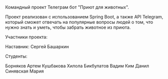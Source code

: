 Командный проект Телеграм бот "Приют для животных".

Проект реализован с использованием Spring Boot, а также API Telegram, который сможет отвечать на популярные вопросы людей о том, что нужно знать и уметь, чтобы забрать животное из приюта.

Участники проекта:

Наставник: Сергей Башаркин

Студенты: 

Борняков Артем 
Кушбакова Хилола 
Бикбулатов Вадим
Ким Данил 
Синявская Мария
